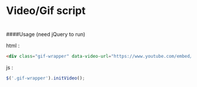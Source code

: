 # Video/Gif script
#
####Usage (need jQuery to run)

html :
```html
<div class="gif-wrapper" data-video-url="https://www.youtube.com/embed/VYOjWnS4cMY" data-gif-url="https://juppijuppsen.com/wp-content/uploads/2017/01/Nature.gif"></div>
```          
js :
```javascript
$('.gif-wrapper').initVideo();
```